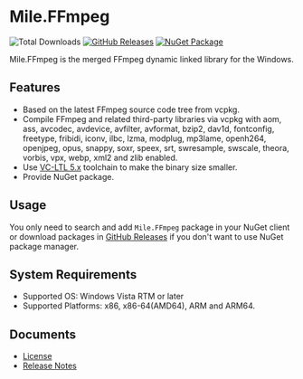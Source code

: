 ﻿# Mile.FFmpeg

![Total Downloads](https://img.shields.io/github/downloads/ProjectMile/Mile.FFmpeg/total)
[![GitHub Releases](https://img.shields.io/github/v/release/ProjectMile/Mile.FFmpeg?include_prereleases)](https://github.com/ProjectMile/Mile.FFmpeg/releases)
[![NuGet Package](https://img.shields.io/nuget/vpre/Mile.FFmpeg)](https://www.nuget.org/packages/Mile.FFmpeg)

Mile.FFmpeg is the merged FFmpeg dynamic linked library for the Windows.

## Features

- Based on the latest FFmpeg source code tree from vcpkg.
- Compile FFmpeg and related third-party libraries via vcpkg with aom, ass, 
  avcodec, avdevice, avfilter, avformat, bzip2, dav1d, fontconfig, freetype, 
  fribidi, iconv, ilbc, lzma, modplug, mp3lame, openh264, openjpeg, opus, 
  snappy, soxr, speex, srt, swresample, swscale, theora, vorbis, vpx, webp, 
  xml2 and zlib enabled.
- Use [VC-LTL 5.x](https://github.com/Chuyu-Team/VC-LTL5) toolchain to make the
  binary size smaller.
- Provide NuGet package.

## Usage

You only need to search and add `Mile.FFmpeg` package in your NuGet client or 
download packages in 
[GitHub Releases](https://github.com/ProjectMile/Mile.FFmpeg/releases) if you
don't want to use NuGet package manager.

## System Requirements

- Supported OS: Windows Vista RTM or later
- Supported Platforms: x86, x86-64(AMD64), ARM and ARM64.

## Documents

- [License](https://github.com/ProjectMile/Mile.FFmpeg/blob/main/License.md)
- [Release Notes](https://github.com/ProjectMile/Mile.FFmpeg/blob/main/ReleaseNotes.md)

